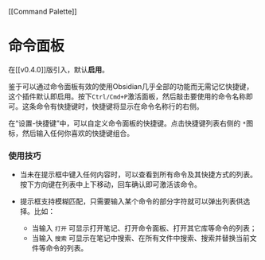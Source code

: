 [[Command Palette]]
# 命令面板
在[[v0.4.0]]版引入，默认**启用**。

鉴于可以通过命令面板有效的使用Obsidian几乎全部的功能而无需记忆快捷键，这个插件默认即启用。按下`Ctrl/Cmd+P`激活面板，然后敲击要使用的命令名称即可。这条命令有快捷键时，快捷键将显示在命令名称行的右侧。

在“设置-快捷键”中，可以自定义命令面板的快捷键。点击快捷键列表右侧的 `*`图标，然后输入任何你喜欢的快捷键组合。

### 使用技巧

- 当未在提示框中键入任何内容时，可以查看到所有命令及其快捷方式的列表。按下方向键在列表中上下移动，回车确认即可激活该命令。

- 提示框支持模糊匹配，只需要输入某个命令的部分字符就可以弹出列表供选择。比如：
	- 当输入 `打开` 可显示打开笔记、打开命令面板、打开其它库等命令的列表；
	- 当输入 `搜索` 可显示在笔记中搜索、在所有文件中搜索、搜索并替换当前文件等命令的列表。
